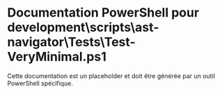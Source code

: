 # Documentation PowerShell pour development\scripts\ast-navigator\Tests\Test-VeryMinimal.ps1

Cette documentation est un placeholder et doit être générée par un outil PowerShell spécifique.
